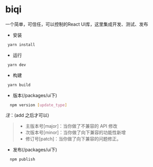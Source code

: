 # biqi

一个简单，可信任，可以控制的React UI库，这里集成开发、测试、发布

* 安装

```bash
 yarn install
```

* 运行

```bash
 yarn dev
```

* 构建

```bash
 yarn build
```

* 版本(/packages/ui下)

```bash
  npm version [update_type]
```

*注*：(add 之后才可以)

> * 主版本号[major]：当你做了不兼容的 API 修改
> * 次版本号[minor]：当你做了向下兼容的功能性新增
> * 修订号[patch]：当你做了向下兼容的问题修正。

* 发布(/packages/ui下)

```bash
  npm publish
```

